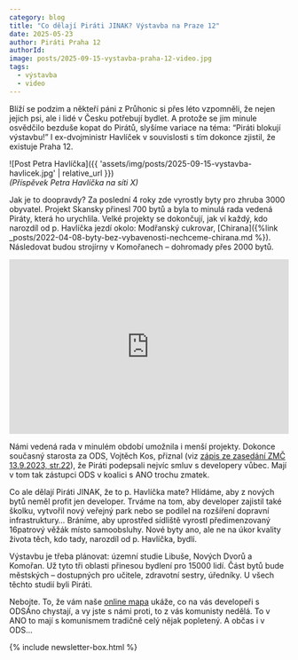```yaml
---
category: blog
title: "Co dělají Piráti JINAK? Výstavba na Praze 12"
date: 2025-05-23
author: Piráti Praha 12
authorId: 
image: posts/2025-09-15-vystavba-praha-12-video.jpg
tags:
  - výstavba
  - video
---
```


Blíží se podzim a někteří páni z Průhonic si přes léto vzpomněli, že nejen jejich psi, ale i lidé v Česku potřebují bydlet. A protože se jim minule osvědčilo bezduše kopat do Pirátů, slyšíme variace na téma: “Piráti blokují výstavbu!” I ex-dvojministr Havlíček v souvislosti s tím dokonce zjistil, že existuje Praha 12.

![Post Petra Havlíčka]({{ 'assets/img/posts/2025-09-15-vystavba-havlicek.jpg' | relative_url }})<br>
_(Příspěvek Petra Havlíčka na síti X)_

Jak je to doopravdy? Za poslední 4 roky zde vyrostly byty pro zhruba 3000 obyvatel. Projekt Skansky přinesl 700 bytů a byla to minulá rada vedená Piráty, která ho urychlila. Velké projekty se dokončují, jak ví každý, kdo narozdíl od p. Havlíčka jezdí okolo: Modřanský cukrovar, [Chirana]({%link _posts/2022-04-08-byty-bez-vybavenosti-nechceme-chirana.md %}). Následovat budou strojírny v Komořanech – dohromady přes 2000 bytů.


<iframe width="560" height="315" src="https://www.youtube.com/embed/5bobmM0WKm4" title="YouTube video player" frameborder="0" allow="accelerometer; autoplay; clipboard-write; encrypted-media; gyroscope; picture-in-picture" allowfullscreen style="max-width:100%"></iframe>


Námi vedená rada v minulém období umožnila i menší projekty. Dokonce současný starosta za ODS, Vojtěch Kos, přiznal (viz [zápis ze zasedání ZMČ 13.9.2023, str.22](https://www.praha12.cz/assets/File.ashx?id_org=80112&id_dokumenty=100337)), že Piráti podepsali nejvíc smluv s developery vůbec. Mají v tom tak zástupci ODS v koalici s ANO trochu zmatek.

Co ale dělají Piráti JINAK, že to p. Havlíčka mate? Hlídáme, aby z nových bytů neměl profit jen developer. Trváme na tom, aby developer zajistil také školku, vytvořil nový veřejný park nebo se podílel na rozšíření dopravní infrastruktury… Bráníme, aby uprostřed sídliště vyrostl předimenzovaný 16patrový věžák místo samoobsluhy. Nové byty ano, ale ne na úkor kvality života těch, kdo tady, narozdíl od p. Havlíčka, bydlí.

Výstavbu je třeba plánovat: územní studie Libuše, Nových Dvorů a Komořan. Už tyto tři oblasti přinesou bydlení pro 15000 lidí. Část bytů bude městských – dostupných pro učitele, zdravotní sestry, úředníky. U všech těchto studií byli Piráti.

Nebojte. To, že vám naše [online mapa](http://praha12.pirati.cz/vystavba/) ukáže, co na vás developeři s ODSÁno chystají, a vy jste s námi proti, to z vás komunisty nedělá. To v ANO to mají s komunismem tradičně celý nějak popletený. A občas i v ODS…

{% include newsletter-box.html %}
